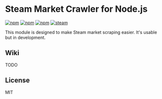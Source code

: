 # Steam Market Crawler for Node.js
[![npm](https://img.shields.io/npm/v/node-steam-market-crawler.svg?style=flat-square)](https://www.npmjs.com/package/node-steam-market-crawler)
[![npm](https://img.shields.io/npm/dm/node-steam-market-crawler.svg?style=flat-square)](https://www.npmjs.com/package/node-steam-market-crawler)
[![npm](https://img.shields.io/npm/l/express.svg?style=flat-square)](https://github.com/pepzwee/node-steam-market-crawlerblob/master/LICENSE)
[![steam](https://img.shields.io/badge/steam-donate-green.svg?style=flat-square)](https://steamcommunity.com/tradeoffer/new/?partner=78261062&token=2_WUiltH)

This module is designed to make Steam market scraping easier. It's usable but in development.

Wiki
----
TODO

License
----
MIT
